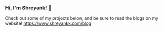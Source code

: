 ### Hi, I'm Shreyank! 🌌

Check out some of my projects below, and be sure to read the blogs on my website!
https://www.shreyankk.com/blog

<!--
**Shreyank-K/Shreyank-K** is a ✨ _special_ ✨ repository because its `README.md` (this file) appears on your GitHub profile.

Here are some ideas to get you started:

- 🔭 I’m currently working on ...
- 🌱 I’m currently learning ...
- 👯 I’m looking to collaborate on ...
- 🤔 I’m looking for help with ...
- 💬 Ask me about ...
- 📫 How to reach me: ...
- 😄 Pronouns: ...
- ⚡ Fun fact: ...
-->
